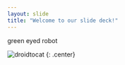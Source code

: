 ```yaml
---
layout: slide
title: "Welcome to our slide deck!"
---
```

green eyed robot

![droidtocat](https://octodex.github.com/images/droidtocat.png)
{: .center}
